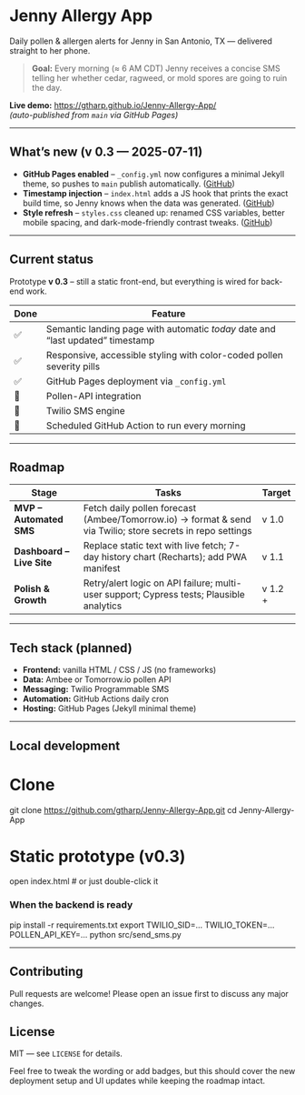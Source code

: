 # Jenny Allergy App

Daily pollen & allergen alerts for Jenny in San Antonio, TX — delivered straight to her phone.

> **Goal:** Every morning (≈ 6 AM CDT) Jenny receives a concise SMS telling her whether cedar, ragweed, or mold spores are going to ruin the day.

**Live demo:** https://gtharp.github.io/Jenny-Allergy-App/  
*(auto-published from `main` via GitHub Pages)*

---

## What’s new (v 0.3 — 2025-07-11)

- **GitHub Pages enabled** – `_config.yml` now configures a minimal Jekyll theme, so pushes to `main` publish automatically. ([GitHub](https://github.com/gtharp/Jenny-Allergy-App))
- **Timestamp injection** – `index.html` adds a JS hook that prints the exact build time, so Jenny knows when the data was generated. ([GitHub](https://github.com/gtharp/Jenny-Allergy-App))
- **Style refresh** – `styles.css` cleaned up: renamed CSS variables, better mobile spacing, and dark-mode-friendly contrast tweaks. ([GitHub](https://github.com/gtharp/Jenny-Allergy-App))

---

## Current status

Prototype **v 0.3** – still a static front-end, but everything is wired for back-end work.

| Done | Feature |
|---|---|
|✅|Semantic landing page with automatic *today* date and “last updated” timestamp|
|✅|Responsive, accessible styling with color-coded pollen severity pills|
|✅|GitHub Pages deployment via `_config.yml`|
|🚧|Pollen-API integration|
|🚧|Twilio SMS engine|
|🚧|Scheduled GitHub Action to run every morning|

---

## Roadmap

| Stage | Tasks | Target |
|---|---|---|
|**MVP – Automated SMS**|Fetch daily pollen forecast (Ambee/Tomorrow.io) → format & send via Twilio; store secrets in repo settings|v 1.0|
|**Dashboard – Live Site**|Replace static text with live fetch; 7-day history chart (Recharts); add PWA manifest|v 1.1|
|**Polish & Growth**|Retry/alert logic on API failure; multi-user support; Cypress tests; Plausible analytics|v 1.2 +|

---

## Tech stack (planned)

* **Frontend:** vanilla HTML / CSS / JS (no frameworks)  
* **Data:** Ambee or Tomorrow.io pollen API  
* **Messaging:** Twilio Programmable SMS  
* **Automation:** GitHub Actions daily cron  
* **Hosting:** GitHub Pages (Jekyll minimal theme)

---

## Local development


# Clone
git clone https://github.com/gtharp/Jenny-Allergy-App.git
cd Jenny-Allergy-App

# Static prototype (v0.3)
open index.html    # or just double-click it


### When the backend is ready


pip install -r requirements.txt
export TWILIO_SID=... TWILIO_TOKEN=... POLLEN_API_KEY=...
python src/send_sms.py


---

## Contributing

Pull requests are welcome! Please open an issue first to discuss any major changes.

## License

MIT — see `LICENSE` for details.

Feel free to tweak the wording or add badges, but this should cover the new deployment setup and UI updates while keeping the roadmap intact.

